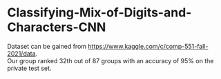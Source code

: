 # Classifying-Mix-of-Digits-and-Characters-CNN
Dataset can be gained from https://www.kaggle.com/c/comp-551-fall-2021/data.  
Our group ranked 32th out of 87 groups with an accuracy of 95% on the private test set.
